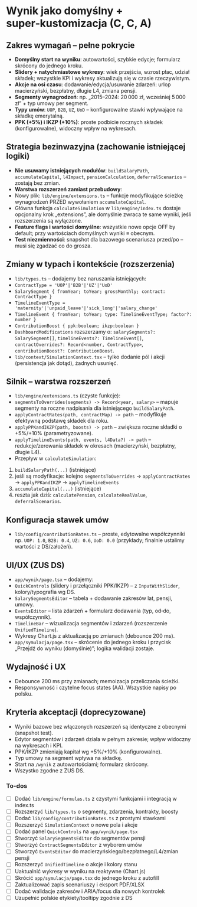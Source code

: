 <!-- 2ce78c34-d63a-4903-b101-080967347ec2 e3e6ae81-c6bf-4d31-a471-1e0e93e21af1 -->
# Wynik jako domyślny + super‑kustomizacja (C, C, A)

## Zakres wymagań – pełne pokrycie

- **Domyślny start na wyniku**: autowartości, szybkie edycje; formularz skrócony do jednego kroku.
- **Slidery + natychmiastowe wykresy**: wiek przejścia, wzrost płac, udział składek; wszystkie KPI i wykresy aktualizują się w czasie rzeczywistym.
- **Akcje na osi czasu**: dodawanie/edycja/usuwanie zdarzeń: urlop macierzyński, bezpłatny, długie L4, zmiana pensji.
- **Segmenty wynagrodzeń**: np. „2015–2024: 20 000 zł, wcześniej 5 000 zł” + typ umowy per segment.
- **Typy umów**: `UOP`, `B2B`, `UZ`, `UoD` – konfigurowalne stawki wpływające na składkę emerytalną.
- **PPK (+5%) i IKZP (+10%)**: proste podbicie rocznych składek (konfigurowalne), widoczny wpływ na wykresach.

## Strategia bezinwazyjna (zachowanie istniejącej logiki)

- **Nie usuwamy istniejących modułów**: `buildSalaryPath`, `accumulateCapital`, `l4Impact`, `pensionCalculation`, `deferralScenarios` – zostają bez zmian.
- **Warstwa rozszerzeń zamiast przebudowy**:
- Nowy plik: `lib/engine/extensions.ts` – funkcje modyfikujące ścieżkę wynagrodzeń PRZED wywołaniem `accumulateCapital`.
- Główna funkcja `calculateSimulation` w `lib/engine/index.ts` dostaje opcjonalny krok „extensions”, ale domyślnie zwraca te same wyniki, jeśli rozszerzenia są wyłączone.
- **Feature flags i wartości domyślne**: wszystkie nowe opcje OFF by default; przy wartościach domyślnych wyniki ≡ obecnym.
- **Test niezmienności**: snapshot dla bazowego scenariusza przed/po – musi się zgadzać co do grosza.

## Zmiany w typach i kontekście (rozszerzenia)

- `lib/types.ts` – dodajemy bez naruszania istniejących:
- `ContractType = 'UOP'|'B2B'|'UZ'|'UoD'`
- `SalarySegment { fromYear; toYear; grossMonthly; contract: ContractType }`
- `TimelineEventType = 'maternity'|'unpaid_leave'|'sick_long'|'salary_change'`
- `TimelineEvent { fromYear; toYear; type: TimelineEventType; factor?: number }`
- `ContributionBoost { ppk:boolean; ikzp:boolean }`
- `DashboardModifications` rozszerzamy o: `salarySegments?: SalarySegment[]`, `timelineEvents?: TimelineEvent[]`, `contractOverrides?: Record<number, ContractType>`, `contributionBoost?: ContributionBoost`.
- `lib/context/SimulationContext.tsx` – tylko dodanie pól i akcji (persistencja jak dotąd), żadnych usunięć.

## Silnik – warstwa rozszerzeń

- `lib/engine/extensions.ts` (czyste funkcje):
- `segmentsToOverrides(segments) -> Record<year, salary>` – mapuje segmenty na roczne nadpisania dla istniejącego `buildSalaryPath`.
- `applyContractRates(path, contractMap) -> path` – modyfikuje efektywną podstawę składek dla roku.
- `applyPPKandIKZP(path, boosts) -> path` – zwiększa roczne składki o +5%/+10% (parametryzowane).
- `applyTimelineEvents(path, events, l4Data?) -> path` – redukcje/zerowania składek w okresach (macierzyński, bezpłatny, długie L4).
- Przepływ w `calculateSimulation`:
1) `buildSalaryPath(...)` (istniejące)
2) jeśli są modyfikacje: kolejno `segmentsToOverrides` → `applyContractRates` → `applyPPKandIKZP` → `applyTimelineEvents`
3) `accumulateCapital(...)` (istniejące)
4) reszta jak dziś: `calculatePension`, `calculateRealValue`, `deferralScenarios`.

## Konfiguracja stawek umów

- `lib/config/contributionRates.ts` – proste, edytowalne współczynniki np. `UOP: 1.0`, `B2B: 0.4`, `UZ: 0.6`, `UoD: 0.0` (przykłady; finalnie ustalimy wartości z DS/założeń).

## UI/UX (ZUS DS)

- `app/wynik/page.tsx` – dodajemy:
- `QuickControls` (slidery i przełączniki PPK/IKZP) – z `InputWithSlider`, kolory/typografia wg DS.
- `SalarySegmentsEditor` – tabela + dodawanie zakresów lat, pensji, umowy.
- `EventsEditor` – lista zdarzeń + formularz dodawania (typ, od‑do, współczynnik).
- `TimelineBar` – wizualizacja segmentów i zdarzeń (rozszerzenie `UnifiedTimeline`).
- Wykresy Chart.js z aktualizacją po zmianach (debounce 200 ms).
- `app/symulacja/page.tsx` – skrócenie do jednego kroku i przycisk „Przejdź do wyniku (domyślnie)”; logika walidacji zostaje.

## Wydajność i UX

- Debounce 200 ms przy zmianach; memoizacja przeliczania ścieżki.
- Responsywność i czytelne focus states (AA). Wszystkie napisy po polsku.

## Kryteria akceptacji (doprecyzowane)

- Wyniki bazowe bez włączonych rozszerzeń są identyczne z obecnymi (snapshot test).
- Edytor segmentów i zdarzeń działa w pełnym zakresie; wpływ widoczny na wykresach i KPI.
- PPK/IKZP zmieniają kapitał wg +5%/+10% (konfigurowalne).
- Typ umowy na segment wpływa na składkę.
- Start na `/wynik` z autowartościami; formularz skrócony.
- Wszystko zgodne z ZUS DS.

### To-dos

- [ ] Dodać `lib/engine/formulas.ts` z czystymi funkcjami i integracją w index.ts
- [ ] Rozszerzyć `lib/types.ts` o segmenty, zdarzenia, kontrakty, boosty
- [ ] Dodać `lib/config/contributionRates.ts` z prostymi stawkami
- [ ] Rozszerzyć `SimulationContext` o nowe pola i akcje
- [ ] Dodać panel `QuickControls` na `app/wynik/page.tsx`
- [ ] Stworzyć `SalarySegmentsEditor` do segmentów pensji
- [ ] Stworzyć `ContractSegmentsEditor` z wyborem umów
- [ ] Stworzyć `EventsEditor` do macierzyńskiego/bezpłatnego/L4/zmian pensji
- [ ] Rozszerzyć `UnifiedTimeline` o akcje i kolory stanu
- [ ] Uaktualnić wykresy w wyniku na reaktywne (Chart.js)
- [ ] Skrócić `app/symulacja/page.tsx` do jednego kroku z autofill
- [ ] Zaktualizować zapis scenariuszy i eksport PDF/XLSX
- [ ] Dodać walidacje zakresów i ARIA/focus dla nowych kontrolek
- [ ] Uzupełnić polskie etykiety/tooltipy zgodnie z DS